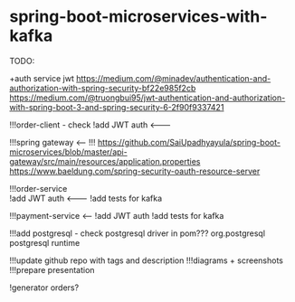 # spring-boot-microservices-with-kafka
TODO:

+auth service jwt
https://medium.com/@minadev/authentication-and-authorization-with-spring-security-bf22e985f2cb
https://medium.com/@truongbui95/jwt-authentication-and-authorization-with-spring-boot-3-and-spring-security-6-2f90f9337421

!!!order-client - check
   !add JWT auth <---

!!!spring gateway <-- !!!
https://github.com/SaiUpadhyayula/spring-boot-microservices/blob/master/api-gateway/src/main/resources/application.properties
https://www.baeldung.com/spring-security-oauth-resource-server

!!!order-service  
   !add JWT auth <---
   !add tests for kafka 

!!!payment-service <--
   !add JWT auth
   !add tests for kafka

!!!add postgresql - check postgresql driver in pom???
<dependency>
<groupId>org.postgresql</groupId>
<artifactId>postgresql</artifactId>
<scope>runtime</scope>
</dependency>

!!!update github repo with tags and description
!!!diagrams + screenshots
!!!prepare presentation

!generator orders?
